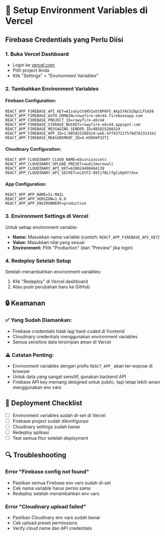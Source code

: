 # 🔐 Setup Environment Variables di Vercel

## Firebase Credentials yang Perlu Diisi

### 1. Buka Vercel Dashboard
- Login ke [vercel.com](https://vercel.com)
- Pilih project Anda
- Klik "Settings" > "Environment Variables"

### 2. Tambahkan Environment Variables

#### Firebase Configuration:
```
REACT_APP_FIREBASE_API_KEY=AIzaSyChdKhIw5tBP8F5_AKpIYACU28pCLFSA58
REACT_APP_FIREBASE_AUTH_DOMAIN=rowyfire-e6c44.firebaseapp.com
REACT_APP_FIREBASE_PROJECT_ID=rowyfire-e6c44
REACT_APP_FIREBASE_STORAGE_BUCKET=rowyfire-e6c44.appspot.com
REACT_APP_FIREBASE_MESSAGING_SENDER_ID=885825260324
REACT_APP_FIREBASE_APP_ID=1:885825260324:web:47f437217578d7633141b1
REACT_APP_FIREBASE_MEASUREMENT_ID=G-H30HXP32T1
```

#### Cloudinary Configuration:
```
REACT_APP_CLOUDINARY_CLOUD_NAME=kbisnisassets
REACT_APP_CLOUDINARY_UPLOAD_PRESET=auditmorowali
REACT_APP_CLOUDINARY_API_KEY=638824498464139
REACT_APP_CLOUDINARY_API_SECRET=xLEtFZ-89IjfBLtfgCs0pKYtXno
```

#### App Configuration:
```
REACT_APP_APP_NAME=Si-MAIL
REACT_APP_APP_VERSION=1.0.0
REACT_APP_APP_ENVIRONMENT=production
```

### 3. Environment Settings di Vercel

Untuk setiap environment variable:
- **Name:** Masukkan nama variable (contoh: `REACT_APP_FIREBASE_API_KEY`)
- **Value:** Masukkan nilai yang sesuai
- **Environment:** Pilih "Production" (dan "Preview" jika ingin)

### 4. Redeploy Setelah Setup

Setelah menambahkan environment variables:
1. Klik "Redeploy" di Vercel dashboard
2. Atau push perubahan baru ke GitHub

## 🔒 Keamanan

### ✅ Yang Sudah Diamankan:
- Firebase credentials tidak lagi hard-coded di frontend
- Cloudinary credentials menggunakan environment variables
- Semua sensitive data tersimpan aman di Vercel

### ⚠️ Catatan Penting:
- Environment variables dengan prefix `REACT_APP_` akan ter-expose di browser
- Untuk data yang sangat sensitif, gunakan backend API
- Firebase API key memang designed untuk public, tapi tetap lebih aman menggunakan env vars

## 🚀 Deployment Checklist

- [ ] Environment variables sudah di-set di Vercel
- [ ] Firebase project sudah dikonfigurasi
- [ ] Cloudinary settings sudah benar
- [ ] Redeploy aplikasi
- [ ] Test semua fitur setelah deployment

## 🔍 Troubleshooting

### Error "Firebase config not found"
- Pastikan semua Firebase env vars sudah di-set
- Cek nama variable harus persis sama
- Redeploy setelah menambahkan env vars

### Error "Cloudinary upload failed"
- Pastikan Cloudinary env vars sudah benar
- Cek upload preset permissions
- Verify cloud name dan API credentials
